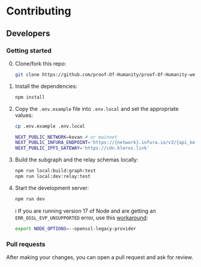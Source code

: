 # Contributing

## Developers

### Getting started

0. Clone/fork this repo:

   ```bash
   git clone https://github.com/proof-Of-Humanity/proof-Of-Humanity-web/
   ```

1. Install the dependencies:

    ```bash
    npm install
    ```

2. Copy the `.env.example` file into `.env.local` and set the appropriate values:

   ```bash
   cp .env.example .env.local
   ```

   ```bash
   NEXT_PUBLIC_NETWORK=kovan # or mainnet
   NEXT_PUBLIC_INFURA_ENDPOINT='https://{network}.infura.io/v3/{api_key}'
   NEXT_PUBLIC_IPFS_GATEWAY='https://cdn.kleros.link'
   ```

3. Build the subgraph and the relay schemas locally:

   ```bash
   npm run local:build:graph:test
   npm run local:dev:relay:test
   ```

4. Start the development server:

   ```bash
   npm run dev
   ```

   ℹ️ If you are running version 17 of Node and are getting an `ERR_OSSL_EVP_UNSUPPORTED` error, use this [workaround](https://github.com/webpack/webpack/issues/14532#issuecomment-947012063):
   
   ```bash
   export NODE_OPTIONS=--openssl-legacy-provider
   ```

### Pull requests

After making your changes, you can open a pull request and ask for review.
